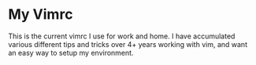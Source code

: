 # My Vimrc

This is the current vimrc I use for work and home. I have accumulated
various different tips and tricks over 4+ years working with vim, and
want an easy way to setup my environment.
